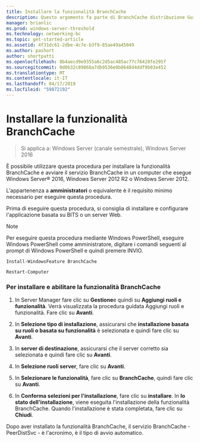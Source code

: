```yaml
---
title: Installare la funzionalità BranchCache
description: Questo argomento fa parte di BranchCache distribuzione Guide per Windows Server 2016, che illustra come distribuire BranchCache in modalità cache distribuita e ospitato per ottimizzare l'utilizzo della larghezza di banda WAN nelle succursali
manager: brianlic
ms.prod: windows-server-threshold
ms.technology: networking-bc
ms.topic: get-started-article
ms.assetid: 4f31dc61-2dbe-4c7e-b3f9-85ae49a45049
ms.author: pashort
author: shortpatti
ms.openlocfilehash: 8b4aecd9e9355a6c2d5ac485ac77c76428fe295f
ms.sourcegitcommit: 0d0b32c8986ba7db9536e0b8648d4ddf9b03e452
ms.translationtype: MT
ms.contentlocale: it-IT
ms.lasthandoff: 04/17/2019
ms.locfileid: "59872192"
---
```

# <a name="install-the-branchcache-feature"></a>Installare la funzionalità BranchCache

>Si applica a: Windows Server (canale semestrale), Windows Server 2016

È possibile utilizzare questa procedura per installare la funzionalità BranchCache e avviare il servizio BranchCache in un computer che esegue Windows Server&reg; 2016, Windows Server 2012 R2 o Windows Server 2012.  
  
L'appartenenza a **amministratori** o equivalente è il requisito minimo necessario per eseguire questa procedura.  
  
Prima di eseguire questa procedura, si consiglia di installare e configurare l'applicazione basata su BITS o un server Web.  
  
> [!NOTE]  
> Per eseguire questa procedura mediante Windows PowerShell, eseguire Windows PowerShell come amministratore, digitare i comandi seguenti al prompt di Windows PowerShell e quindi premere INVIO.  
>   
> `Install-WindowsFeature BranchCache`  
>   
> `Restart-Computer`  
  
### <a name="to-install-and-enable-the-branchcache-feature"></a>Per installare e abilitare la funzionalità BranchCache  
  
1.  In Server Manager fare clic su **Gestione**e quindi su **Aggiungi ruoli e funzionalità**. Verrà visualizzata la procedura guidata Aggiungi ruoli e funzionalità. Fare clic su **Avanti**.  
  
2.  In **Selezione tipo di installazione**, assicurarsi che **installazione basata su ruoli o basata su funzionalità** è selezionata e quindi fare clic su **Avanti**.  
  
3.  In **server di destinazione**, assicurarsi che il server corretto sia selezionata e quindi fare clic su **Avanti**.  
  
4.  In **Selezione ruoli server**, fare clic su **Avanti**.  
  
5.  In **Selezionare le funzionalità**, fare clic su **BranchCache**, quindi fare clic su **Avanti**.  
  
6.  In **Conferma selezioni per l'installazione**, fare clic su **installare**. In **lo stato dell'installazione**, viene eseguita l'installazione della funzionalità BranchCache. Quando l'installazione è stata completata, fare clic su **Chiudi**.  
  
Dopo aver installato la funzionalità BranchCache, il servizio BranchCache - PeerDistSvc - è l'acronimo, è il tipo di avvio automatico.  
  


